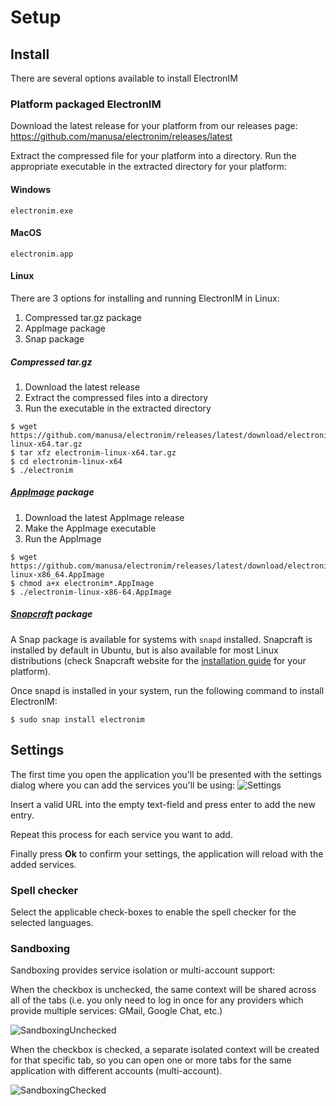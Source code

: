 # Setup

## Install

There are several options available to install ElectronIM

### Platform packaged ElectronIM

Download the latest release for your platform from our releases page:
https://github.com/manusa/electronim/releases/latest

Extract the compressed file for your platform into a directory.
Run the appropriate executable in the extracted directory for your platform:

#### Windows

`electronim.exe`

#### MacOS

`electronim.app`

#### Linux

There are 3 options for installing and running ElectronIM in Linux:
1. Compressed tar.gz package
2. AppImage package
3. Snap package

##### Compressed tar.gz

1. Download the latest release
2. Extract the compressed files into a directory
3. Run the executable in the extracted directory

```
$ wget https://github.com/manusa/electronim/releases/latest/download/electronim-linux-x64.tar.gz
$ tar xfz electronim-linux-x64.tar.gz
$ cd electronim-linux-x64
$ ./electronim
```


##### [AppImage](https://appimage.org/) package

1. Download the latest AppImage release
2. Make the AppImage executable 
3. Run the AppImage

```
$ wget https://github.com/manusa/electronim/releases/latest/download/electronim-linux-x86_64.AppImage
$ chmod a+x electronim*.AppImage
$ ./electronim-linux-x86-64.AppImage
```

##### [Snapcraft](https://snapcraft.io/electronim) package

A Snap package is available for systems with `snapd` installed.
Snapcraft is installed by default in Ubuntu, but is also available for most Linux distributions
(check Snapcraft website for the [installation guide](https://snapcraft.io/docs/installing-snapd) for your platform).

Once snapd is installed in your system, run the following command to install ElectronIM:

```
$ sudo snap install electronim
```

## Settings

The first time you open the application you'll be presented with the settings dialog
where you can add the services you'll be using:
![Settings](screenshots/settings-empty.png)

Insert a valid URL into the empty text-field and press enter to add the new entry.

Repeat this process for each service you want to add.

Finally press **Ok** to confirm your settings, the application will reload with the added services.


### Spell checker

Select the applicable check-boxes to enable the spell checker for the selected languages.

### Sandboxing

Sandboxing provides service isolation or multi-account support:

When the checkbox is unchecked, the same context will be shared across all of the tabs (i.e. you only need to log in once for any providers which provide multiple services: GMail, Google Chat, etc.)

![SandboxingUnchecked](screenshots/electronim-sandbox-unchecked.png)


When the checkbox is checked, a separate isolated context will be created for that specific tab, so you can open one or more tabs for the same application with different accounts (multi-account).

![SandboxingChecked](screenshots/electronim-sandbox-checked.png)




